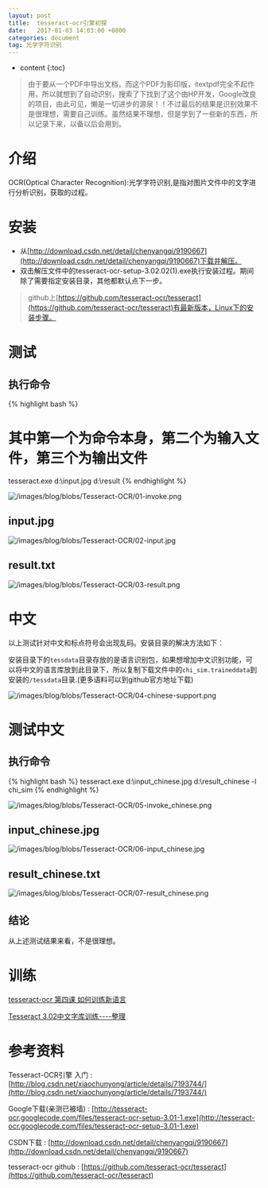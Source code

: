 ```yaml
---
layout: post
title:  tesseract-ocr引擎初探
date:   2017-01-03 14:03:00 +0800
categories: document
tag: 光学字符识别
---
```


* content
{:toc}


> 由于要从一个PDF中导出文档，而这个PDF为影印版，itextpdf完全不起作用，所以就想到了自动识别，搜索了下找到了这个由HP开发，Google改良的项目，由此可见，懒是一切进步的源泉！！不过最后的结果是识别效果不是很理想，需要自己训练。虽然结果不理想，但是学到了一些新的东西，所以记录下来，以备以后会用到。

介绍
====================================

OCR(Optical Character Recognition):光学字符识别,是指对图片文件中的文字进行分析识别，获取的过程。


安装
====================================

+ 从[http://download.csdn.net/detail/chenyangqi/9190667](http://download.csdn.net/detail/chenyangqi/9190667)下载并解压。
+ 双击解压文件中的tesseract-ocr-setup-3.02.02(1).exe执行安装过程。期间除了需要指定安装目录，其他都默认点下一步。

> github上[https://github.com/tesseract-ocr/tesseract](https://github.com/tesseract-ocr/tesseract)有最新版本，Linux下的安装步骤。


测试
====================================

执行命令
------------------------

{% highlight bash %}
# 其中第一个为命令本身，第二个为输入文件，第三个为输出文件
tesseract.exe d:\input.jpg d:\result
{% endhighlight %}

![/images/blog/blobs/Tesseract-OCR/01-invoke.png](/images/blog/blobs/Tesseract-OCR/01-invoke.png)

input.jpg
------------------------

![/images/blog/blobs/Tesseract-OCR/02-input.jpg](/images/blog/blobs/Tesseract-OCR/02-input.jpg)

result.txt
------------------------

![/images/blog/blobs/Tesseract-OCR/03-result.png](/images/blog/blobs/Tesseract-OCR/03-result.png)


中文
====================================

以上测试针对中文和标点符号会出现乱码。安装目录的解决方法如下：

安装目录下的`tessdata`目录存放的是语言识别包，如果想增加中文识别功能，可以将中文的语言库放到此目录下，所以复制下载文件中的`chi_sim.traineddata`到安装的`/tessdata`目录.(更多语料可以到github官方地址下载)

![/images/blog/blobs/Tesseract-OCR/04-chinese-support.png](/images/blog/blobs/Tesseract-OCR/04-chinese-support.png)


测试中文
====================================

执行命令
------------------------

{% highlight bash %}
tesseract.exe d:\input_chinese.jpg d:\result_chinese -l chi_sim
{% endhighlight %}

![/images/blog/blobs/Tesseract-OCR/05-invoke_chinese.png](/images/blog/blobs/Tesseract-OCR/05-invoke_chinese.png)

input_chinese.jpg
------------------------

![/images/blog/blobs/Tesseract-OCR/06-input_chinese.jpg](/images/blog/blobs/Tesseract-OCR/06-input_chinese.jpg)

result_chinese.txt
------------------------

![/images/blog/blobs/Tesseract-OCR/07-result_chinese.png](/images/blog/blobs/Tesseract-OCR/07-result_chinese.png)

结论
------------------------

从上述测试结果来看，不是很理想。


训练
====================================

[tesseract-ocr 第四课 如何训练新语言](http://wangjunle23.blog.163.com/blog/static/117838171201323031458171/)

[Tesseract 3.02中文字库训练----整理](http://blog.csdn.net/liulina603/article/details/45071485)


参考资料
====================================

Tesseract-OCR引擎 入门 : [http://blog.csdn.net/xiaochunyong/article/details/7193744/](http://blog.csdn.net/xiaochunyong/article/details/7193744/)

Google下载(亲测已被墙) : [http://tesseract-ocr.googlecode.com/files/tesseract-ocr-setup-3.01-1.exe](http://tesseract-ocr.googlecode.com/files/tesseract-ocr-setup-3.01-1.exe)

CSDN下载 : [http://download.csdn.net/detail/chenyangqi/9190667](http://download.csdn.net/detail/chenyangqi/9190667)

tesseract-ocr github : [https://github.com/tesseract-ocr/tesseract](https://github.com/tesseract-ocr/tesseract)
